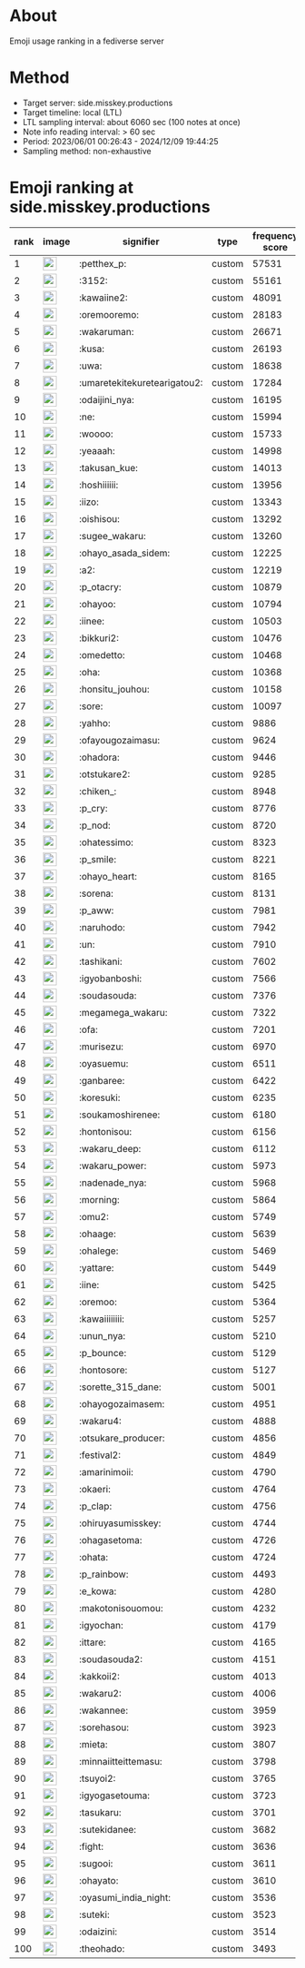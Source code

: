 # About
Emoji usage ranking in a fediverse server

# Method
- Target server: side.misskey.productions
- Target timeline: local (LTL)
- LTL sampling interval: about 6060 sec (100 notes at once)
- Note info reading interval: > 60 sec
- Period: 2023/06/01 00:26:43 - 2024/12/09 19:44:25 
- Sampling method: non-exhaustive

# Emoji ranking at side.misskey.productions

|rank|image|signifier|type|frequency score|
|----|----|----|----|----|
|1|<img height="24" src="https://side.misskey.productions/emoji/petthex_p.webp">|:petthex_p:|custom|57531|
|2|<img height="24" src="https://side.misskey.productions/emoji/3152.webp">|:3152:|custom|55161|
|3|<img height="24" src="https://side.misskey.productions/emoji/kawaiine2.webp">|:kawaiine2:|custom|48091|
|4|<img height="24" src="https://side.misskey.productions/emoji/oremooremo.webp">|:oremooremo:|custom|28183|
|5|<img height="24" src="https://side.misskey.productions/emoji/wakaruman.webp">|:wakaruman:|custom|26671|
|6|<img height="24" src="https://side.misskey.productions/emoji/kusa.webp">|:kusa:|custom|26193|
|7|<img height="24" src="https://side.misskey.productions/emoji/uwa.webp">|:uwa:|custom|18638|
|8|<img height="24" src="https://side.misskey.productions/emoji/umaretekitekuretearigatou2.webp">|:umaretekitekuretearigatou2:|custom|17284|
|9|<img height="24" src="https://side.misskey.productions/emoji/odaijini_nya.webp">|:odaijini_nya:|custom|16195|
|10|<img height="24" src="https://side.misskey.productions/emoji/ne.webp">|:ne:|custom|15994|
|11|<img height="24" src="https://side.misskey.productions/emoji/woooo.webp">|:woooo:|custom|15733|
|12|<img height="24" src="https://side.misskey.productions/emoji/yeaaah.webp">|:yeaaah:|custom|14998|
|13|<img height="24" src="https://side.misskey.productions/emoji/takusan_kue.webp">|:takusan_kue:|custom|14013|
|14|<img height="24" src="https://side.misskey.productions/emoji/hoshiiiiii.webp">|:hoshiiiiii:|custom|13956|
|15|<img height="24" src="https://side.misskey.productions/emoji/iizo.webp">|:iizo:|custom|13343|
|16|<img height="24" src="https://side.misskey.productions/emoji/oishisou.webp">|:oishisou:|custom|13292|
|17|<img height="24" src="https://side.misskey.productions/emoji/sugee_wakaru.webp">|:sugee_wakaru:|custom|13260|
|18|<img height="24" src="https://side.misskey.productions/emoji/ohayo_asada_sidem.webp">|:ohayo_asada_sidem:|custom|12225|
|19|<img height="24" src="https://side.misskey.productions/emoji/a2.webp">|:a2:|custom|12219|
|20|<img height="24" src="https://side.misskey.productions/emoji/p_otacry.webp">|:p_otacry:|custom|10879|
|21|<img height="24" src="https://side.misskey.productions/emoji/ohayoo.webp">|:ohayoo:|custom|10794|
|22|<img height="24" src="https://side.misskey.productions/emoji/iinee.webp">|:iinee:|custom|10503|
|23|<img height="24" src="https://side.misskey.productions/emoji/bikkuri2.webp">|:bikkuri2:|custom|10476|
|24|<img height="24" src="https://side.misskey.productions/emoji/omedetto.webp">|:omedetto:|custom|10468|
|25|<img height="24" src="https://side.misskey.productions/emoji/oha.webp">|:oha:|custom|10368|
|26|<img height="24" src="https://side.misskey.productions/emoji/honsitu_jouhou.webp">|:honsitu_jouhou:|custom|10158|
|27|<img height="24" src="https://side.misskey.productions/emoji/sore.webp">|:sore:|custom|10097|
|28|<img height="24" src="https://side.misskey.productions/emoji/yahho.webp">|:yahho:|custom|9886|
|29|<img height="24" src="https://side.misskey.productions/emoji/ofayougozaimasu.webp">|:ofayougozaimasu:|custom|9624|
|30|<img height="24" src="https://side.misskey.productions/emoji/ohadora.webp">|:ohadora:|custom|9446|
|31|<img height="24" src="https://side.misskey.productions/emoji/otstukare2.webp">|:otstukare2:|custom|9285|
|32|<img height="24" src="https://side.misskey.productions/emoji/chiken_.webp">|:chiken_:|custom|8948|
|33|<img height="24" src="https://side.misskey.productions/emoji/p_cry.webp">|:p_cry:|custom|8776|
|34|<img height="24" src="https://side.misskey.productions/emoji/p_nod.webp">|:p_nod:|custom|8720|
|35|<img height="24" src="https://side.misskey.productions/emoji/ohatessimo.webp">|:ohatessimo:|custom|8323|
|36|<img height="24" src="https://side.misskey.productions/emoji/p_smile.webp">|:p_smile:|custom|8221|
|37|<img height="24" src="https://side.misskey.productions/emoji/ohayo_heart.webp">|:ohayo_heart:|custom|8165|
|38|<img height="24" src="https://side.misskey.productions/emoji/sorena.webp">|:sorena:|custom|8131|
|39|<img height="24" src="https://side.misskey.productions/emoji/p_aww.webp">|:p_aww:|custom|7981|
|40|<img height="24" src="https://side.misskey.productions/emoji/naruhodo.webp">|:naruhodo:|custom|7942|
|41|<img height="24" src="https://side.misskey.productions/emoji/un.webp">|:un:|custom|7910|
|42|<img height="24" src="https://side.misskey.productions/emoji/tashikani.webp">|:tashikani:|custom|7602|
|43|<img height="24" src="https://side.misskey.productions/emoji/igyobanboshi.webp">|:igyobanboshi:|custom|7566|
|44|<img height="24" src="https://side.misskey.productions/emoji/soudasouda.webp">|:soudasouda:|custom|7376|
|45|<img height="24" src="https://side.misskey.productions/emoji/megamega_wakaru.webp">|:megamega_wakaru:|custom|7322|
|46|<img height="24" src="https://side.misskey.productions/emoji/ofa.webp">|:ofa:|custom|7201|
|47|<img height="24" src="https://side.misskey.productions/emoji/murisezu.webp">|:murisezu:|custom|6970|
|48|<img height="24" src="https://side.misskey.productions/emoji/oyasuemu.webp">|:oyasuemu:|custom|6511|
|49|<img height="24" src="https://side.misskey.productions/emoji/ganbaree.webp">|:ganbaree:|custom|6422|
|50|<img height="24" src="https://side.misskey.productions/emoji/koresuki.webp">|:koresuki:|custom|6235|
|51|<img height="24" src="https://side.misskey.productions/emoji/soukamoshirenee.webp">|:soukamoshirenee:|custom|6180|
|52|<img height="24" src="https://side.misskey.productions/emoji/hontonisou.webp">|:hontonisou:|custom|6156|
|53|<img height="24" src="https://side.misskey.productions/emoji/wakaru_deep.webp">|:wakaru_deep:|custom|6112|
|54|<img height="24" src="https://side.misskey.productions/emoji/wakaru_power.webp">|:wakaru_power:|custom|5973|
|55|<img height="24" src="https://side.misskey.productions/emoji/nadenade_nya.webp">|:nadenade_nya:|custom|5968|
|56|<img height="24" src="https://side.misskey.productions/emoji/morning.webp">|:morning:|custom|5864|
|57|<img height="24" src="https://side.misskey.productions/emoji/omu2.webp">|:omu2:|custom|5749|
|58|<img height="24" src="https://side.misskey.productions/emoji/ohaage.webp">|:ohaage:|custom|5639|
|59|<img height="24" src="https://side.misskey.productions/emoji/ohalege.webp">|:ohalege:|custom|5469|
|60|<img height="24" src="https://side.misskey.productions/emoji/yattare.webp">|:yattare:|custom|5449|
|61|<img height="24" src="https://side.misskey.productions/emoji/iine.webp">|:iine:|custom|5425|
|62|<img height="24" src="https://side.misskey.productions/emoji/oremoo.webp">|:oremoo:|custom|5364|
|63|<img height="24" src="https://side.misskey.productions/emoji/kawaiiiiiiii.webp">|:kawaiiiiiiii:|custom|5257|
|64|<img height="24" src="https://side.misskey.productions/emoji/unun_nya.webp">|:unun_nya:|custom|5210|
|65|<img height="24" src="https://side.misskey.productions/emoji/p_bounce.webp">|:p_bounce:|custom|5129|
|66|<img height="24" src="https://side.misskey.productions/emoji/hontosore.webp">|:hontosore:|custom|5127|
|67|<img height="24" src="https://side.misskey.productions/emoji/sorette_315_dane.webp">|:sorette_315_dane:|custom|5001|
|68|<img height="24" src="https://side.misskey.productions/emoji/ohayogozaimasem.webp">|:ohayogozaimasem:|custom|4951|
|69|<img height="24" src="https://side.misskey.productions/emoji/wakaru4.webp">|:wakaru4:|custom|4888|
|70|<img height="24" src="https://side.misskey.productions/emoji/otsukare_producer.webp">|:otsukare_producer:|custom|4856|
|71|<img height="24" src="https://side.misskey.productions/emoji/festival2.webp">|:festival2:|custom|4849|
|72|<img height="24" src="https://side.misskey.productions/emoji/amarinimoii.webp">|:amarinimoii:|custom|4790|
|73|<img height="24" src="https://side.misskey.productions/emoji/okaeri.webp">|:okaeri:|custom|4764|
|74|<img height="24" src="https://side.misskey.productions/emoji/p_clap.webp">|:p_clap:|custom|4756|
|75|<img height="24" src="https://side.misskey.productions/emoji/ohiruyasumisskey.webp">|:ohiruyasumisskey:|custom|4744|
|76|<img height="24" src="https://side.misskey.productions/emoji/ohagasetoma.webp">|:ohagasetoma:|custom|4726|
|77|<img height="24" src="https://side.misskey.productions/emoji/ohata.webp">|:ohata:|custom|4724|
|78|<img height="24" src="https://side.misskey.productions/emoji/p_rainbow.webp">|:p_rainbow:|custom|4493|
|79|<img height="24" src="https://side.misskey.productions/emoji/e_kowa.webp">|:e_kowa:|custom|4280|
|80|<img height="24" src="https://side.misskey.productions/emoji/makotonisouomou.webp">|:makotonisouomou:|custom|4232|
|81|<img height="24" src="https://side.misskey.productions/emoji/igyochan.webp">|:igyochan:|custom|4179|
|82|<img height="24" src="https://side.misskey.productions/emoji/ittare.webp">|:ittare:|custom|4165|
|83|<img height="24" src="https://side.misskey.productions/emoji/soudasouda2.webp">|:soudasouda2:|custom|4151|
|84|<img height="24" src="https://side.misskey.productions/emoji/kakkoii2.webp">|:kakkoii2:|custom|4013|
|85|<img height="24" src="https://side.misskey.productions/emoji/wakaru2.webp">|:wakaru2:|custom|4006|
|86|<img height="24" src="https://side.misskey.productions/emoji/wakannee.webp">|:wakannee:|custom|3959|
|87|<img height="24" src="https://side.misskey.productions/emoji/sorehasou.webp">|:sorehasou:|custom|3923|
|88|<img height="24" src="https://side.misskey.productions/emoji/mieta.webp">|:mieta:|custom|3807|
|89|<img height="24" src="https://side.misskey.productions/emoji/minnaiitteittemasu.webp">|:minnaiitteittemasu:|custom|3798|
|90|<img height="24" src="https://side.misskey.productions/emoji/tsuyoi2.webp">|:tsuyoi2:|custom|3765|
|91|<img height="24" src="https://side.misskey.productions/emoji/igyogasetouma.webp">|:igyogasetouma:|custom|3723|
|92|<img height="24" src="https://side.misskey.productions/emoji/tasukaru.webp">|:tasukaru:|custom|3701|
|93|<img height="24" src="https://side.misskey.productions/emoji/sutekidanee.webp">|:sutekidanee:|custom|3682|
|94|<img height="24" src="https://side.misskey.productions/emoji/fight.webp">|:fight:|custom|3636|
|95|<img height="24" src="https://side.misskey.productions/emoji/sugooi.webp">|:sugooi:|custom|3611|
|96|<img height="24" src="https://side.misskey.productions/emoji/ohayato.webp">|:ohayato:|custom|3610|
|97|<img height="24" src="https://side.misskey.productions/emoji/oyasumi_india_night.webp">|:oyasumi_india_night:|custom|3536|
|98|<img height="24" src="https://side.misskey.productions/emoji/suteki.webp">|:suteki:|custom|3523|
|99|<img height="24" src="https://side.misskey.productions/emoji/odaizini.webp">|:odaizini:|custom|3514|
|100|<img height="24" src="https://side.misskey.productions/emoji/theohado.webp">|:theohado:|custom|3493|
